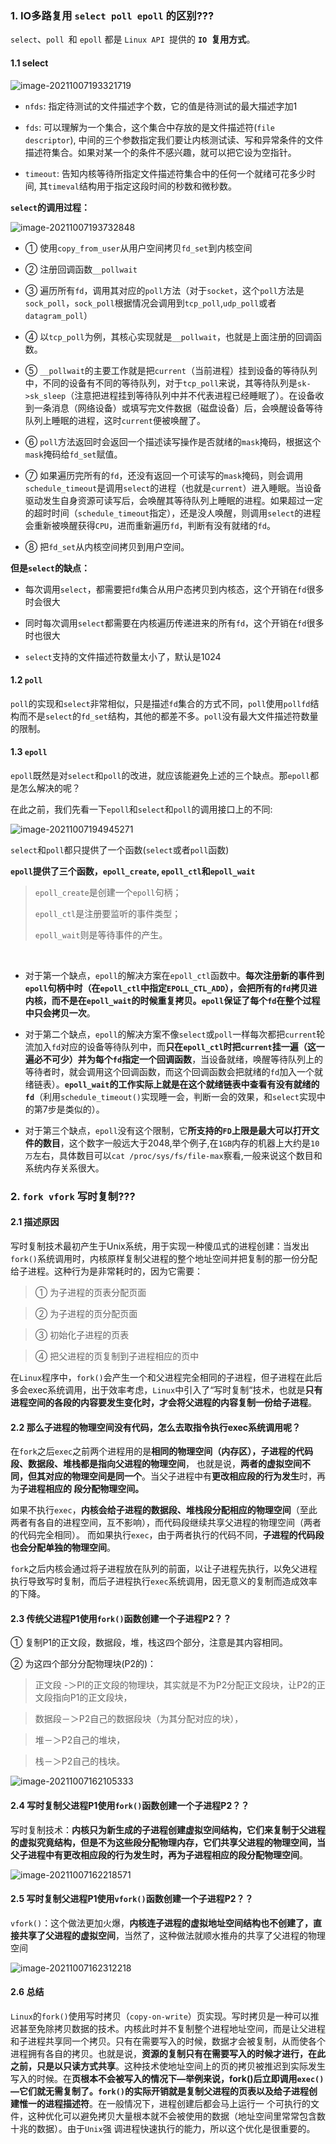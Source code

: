 ### 1. IO多路复用 `select poll epoll` 的区别???

`select`、`poll `和 `epoll` 都是 `Linux API `提供的 **`IO `复用方式**。

#### 1.1 select

![image-20211007193321719](面试问题.assets/image-20211007193321719.png)



- `nfds`: 指定待测试的文件描述字个数，它的值是待测试的最大描述字加1

- `fds`:  可以理解为一个集合，这个集合中存放的是文件描述符(`file descriptor`), 中间的三个参数指定我们要让内核测试读、写和异常条件的文件描述符集合。如果对某一个的条件不感兴趣，就可以把它设为空指针。

- `timeout`: 告知内核等待所指定文件描述符集合中的任何一个就绪可花多少时间, 其`timeval`结构用于指定这段时间的秒数和微秒数。



**`select`的调用过程：**

![image-20211007193732848](面试问题.assets/image-20211007193732848.png)

- ①   使用`copy_from_user`从用户空间拷贝`fd_set`到内核空间

- ②   注册回调函数`__pollwait`

- ③   遍历所有`fd`，调用其对应的`poll`方法（对于`socket`，这个`poll`方法是`sock_poll`，`sock_poll`根据情况会调用到`tcp_poll`,`udp_poll`或者`datagram_poll`）

- ④   以`tcp_poll`为例，其核心实现就是`__pollwait`，也就是上面注册的回调函数。

- ⑤   `__pollwait`的主要工作就是把`current`（当前进程）挂到设备的等待队列中，不同的设备有不同的等待队列，对于`tcp_poll`来说，其等待队列是`sk->sk_sleep`（注意把进程挂到等待队列中并不代表进程已经睡眠了）。在设备收到一条消息（网络设备）或填写完文件数据（磁盘设备）后，会唤醒设备等待队列上睡眠的进程，这时`current`便被唤醒了。

- ⑥  `poll`方法返回时会返回一个描述读写操作是否就绪的`mask`掩码，根据这个`mask`掩码给`fd_set`赋值。

- ⑦  如果遍历完所有的`fd`，还没有返回一个可读写的`mask`掩码，则会调用`schedule_timeout`是调用`select`的进程（也就是`current`）进入睡眠。当设备驱动发生自身资源可读写后，会唤醒其等待队列上睡眠的进程。如果超过一定的超时时间（`schedule_timeout`指定），还是没人唤醒，则调用`select`的进程会重新被唤醒获得`CPU`，进而重新遍历`fd`，判断有没有就绪的`fd`。

- ⑧  把`fd_set`从内核空间拷贝到用户空间。



**但是`select`的缺点：**

- 每次调用`select`，都需要把`fd`集合从用户态拷贝到内核态，这个开销在`fd`很多时会很大

- 同时每次调用`select`都需要在内核遍历传递进来的所有`fd`，这个开销在`fd`很多时也很大

- `select`支持的文件描述符数量太小了，默认是1024

####  1.2 `poll`

`poll`的实现和`select`非常相似，只是描述`fd`集合的方式不同，`poll`使用`pollfd`结构而不是`select`的`fd_set`结构，其他的都差不多。`poll`没有最大文件描述符数量的限制。



#### 1.3 `epoll`

​     `epoll`既然是对`select`和`poll`的改进，就应该能避免上述的三个缺点。那`epoll`都是怎么解决的呢？

​	在此之前，我们先看一下`epoll`和`select`和`poll`的调用接口上的不同:

![image-20211007194945271](面试问题.assets/image-20211007194945271.png)

`select`和`poll`都只提供了一个函数(`select`或者`poll`函数)

**`epoll`提供了三个函数，`epoll_create`, `epoll_ctl`和`epoll_wait`**

> `epoll_create`是创建一个`epoll`句柄；
>
> `epoll_ctl`是注册要监听的事件类型；
>
> `epoll_wait`则是等待事件的产生。

​     

- 对于第一个缺点，`epoll`的解决方案在`epoll_ctl`函数中。**每次注册新的事件到`epoll`句柄中时（在`epoll_ctl`中指定`EPOLL_CTL_ADD`），会把所有的`fd`拷贝进内核，而不是在`epoll_wait`的时候重复拷贝。`epoll`保证了每个`fd`在整个过程中只会拷贝一次**。

   

- 对于第二个缺点，`epoll`的解决方案不像`select`或`poll`一样每次都把`current`轮流加入`fd`对应的设备等待队列中，而**只在`epoll_ctl`时把`current`挂一遍（这一遍必不可少）并为每个`fd`指定一个回调函数**，当设备就绪，唤醒等待队列上的等待者时，就会调用这个回调函数，而这个回调函数会把就绪的`fd`加入一个就绪链表）。**`epoll_wait`的工作实际上就是在这个就绪链表中查看有没有就绪的`fd`**（利用`schedule_timeout()`实现睡一会，判断一会的效果，和`select`实现中的第7步是类似的）。

- 对于第三个缺点，`epoll`没有这个限制，它**所支持的`FD`上限是最大可以打开文件的数目**，这个数字一般远大于2048,举个例子,在`1GB`内存的机器上大约是`10万`左右，具体数目可以`cat /proc/sys/fs/file-max`察看,一般来说这个数目和系统内存关系很大。







### 2. `fork vfork` 写时复制???

#### 2.1 描述原因

写时复制技术最初产生于Unix系统，用于实现一种傻瓜式的进程创建：当发出`fork()`系统调用时，内核原样复制父进程的整个地址空间并把复制的那一份分配给子进程。这种行为是非常耗时的，因为它需要：

>  ①   为子进程的页表分配页面

>  ②   为子进程的页分配页面

>  ③   初始化子进程的页表

>  ④   把父进程的页复制到子进程相应的页中

在`Linux`程序中，`fork()`会产生一个和父进程完全相同的子进程，但子进程在此后多会exec系统调用，出于效率考虑，`Linux`中引入了“写时复制“技术，也就是**只有进程空间的各段的内容要发生变化时，才会将父进程的内容复制一份给子进程**。



#### 2.2  那么子进程的物理空间没有代码，怎么去取指令执行exec系统调用呢？

​		在`fork`之后`exec`之前两个进程用的是**相同的物理空间（内存区），子进程的代码段、数据段、堆栈都是指向父进程的物理空间**， 也就是说，**两者的虚拟空间不同，但其对应的物理空间是同一个**。当父子进程中有**更改相应段的行为发生**时，再为**子进程相应的   段分配物理空间。**

​		如果不执行`exec`，**内核会给子进程的数据段、堆栈段分配相应的物理空间**（至此两者有各自的进程空间，互不影响），而代码段继续共享父进程的物理空间（两者的代码完全相同）。 而如果执行`exec`，由于两者执行的代码不同，**子进程的代码段也会分配单独的物理空间**。 

​	`fork`之后内核会通过将子进程放在队列的前面，以让子进程先执行，以免父进程执行导致写时复制，而后子进程执行`exec`系统调用，因无意义的复制而造成效率的下降。



#### 2.3 传统父进程P1使用`fork()`函数创建一个子进程P2？？

①   复制P1的正文段，数据段，堆，栈这四个部分，注意是其内容相同。

②   为这四个部分分配物理块(P2的)：

> 正文段 -＞PI的正文段的物理块，其实就是不为P2分配正文段块，让P2的正文段指向P1的正文段块，

>  数据段－＞P2自己的数据段块（为其分配对应的块），

>  堆－＞P2自己的堆块，

>  栈－＞P2自己的栈块。

![image-20211007162105333](面试问题.assets/image-20211007162105333.png)



#### 2.4 写时复制父进程P1使用`fork()`函数创建一个子进程P2？？

写时复制技术：**内核只为新生成的子进程创建虚拟空间结构，它们来复制于父进程的虚拟究竟结构，但是不为这些段分配物理内存，它们共享父进程的物理空间，当父子进程中有更改相应段的行为发生时，再为子进程相应的段分配物理空间**。

![image-20211007162218571](面试问题.assets/image-20211007162218571.png)



#### 2.5 写时复制父进程P1使用`vfork()`函数创建一个子进程P2？？

`vfork()`：这个做法更加火爆，**内核连子进程的虚拟地址空间结构也不创建了，直接共享了父进程的虚拟空间**，当然了，这种做法就顺水推舟的共享了父进程的物理空间

![image-20211007162312218](面试问题.assets/image-20211007162312218.png)

#### 2.6 总结

`Linux`的`fork()`使用写时拷贝（`copy-on-write`）页实现。写时拷贝是一种可以推迟甚至免除拷贝数据的技术。内核此时并不复制整个进程地址空间，而是让父进程和子进程共享同一个拷贝。只有在需要写入的时候，数据才会被复制，从而使各个进程拥有各自的拷贝。也就是说，**资源的复制只有在需要写入的时候才进行，在此之前，只是以只读方式共享**。这种技术使地址空间上的页的拷贝被推迟到实际发生写入的时候。在**页根本不会被写入的情况下—举例来说，fork()后立即调用`exec()`—它们就无需复制了。`fork()`的实际开销就是复制父进程的页表以及给子进程创建惟一的进程描述符**。在一般情况下，进程创建后都会马上运行一  个可执行的文件，这种优化可以避免拷贝大量根本就不会被使用的数据（地址空间里常常包含数十兆的数据）。由于`Unix`强   调进程快速执行的能力，所以这个优化是很重要的。

